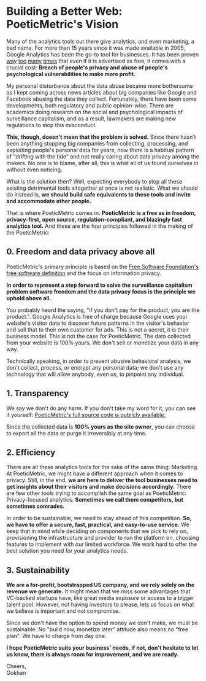 # Building a Better Web: PoeticMetric's Vision

Many of the analytics tools out there give analytics, and even marketing, a bad name. For more than 15 years since it was made available in 2005, Google Analytics has been the go-to tool for businesses. It has been proven [way](https://www.nytimes.com/2019/09/04/technology/google-youtube-fine-ftc.html)  [too](https://www.bbc.com/news/technology-46944696)  [many](https://www.nytimes.com/2019/01/21/technology/google-europe-gdpr-fine.html)  [times](https://digitalguardian.com/blog/google-fined-57m-data-protection-watchdog-over-gdpr-violations) that even if it is advertised as free, it comes with a crucial cost: **Breach of people's privacy and abuse of people's psychological vulnerabilities to make more profit.**

My personal disturbance about the data abuse became more bothersome as I kept coming across news articles about big companies like Google and Facebook abusing the data they collect. Fortunately, there have been some developments, both regulatory and public opinion-wise. There are academics doing research on the social and psychological impacts of surveillance capitalism, and as a result, lawmakers are making new regulations to stop this misconduct.

**This, though, doesn't mean that the problem is solved.** Since there hasn't been anything stopping big companies from collecting, processing, and exploiting people's personal data for years, now there is a habitual pattern of "drifting with the tide" and not really caring about data privacy among the makers. No one is to blame, after all, this is what all of us found ourselves in without even noticing.

What is the solution then? Well, expecting everybody to stop all these existing detrimental tools altogether at once is not realistic. What we should do instead is, **we should build safe equivalents to these tools and invite and accommodate other people.**

That is where PoeticMetric comes in. **PoeticMetric is a free as in freedom, privacy-first, open source, regulation-compliant, and blazingly fast analytics tool.** And these are the four principles followed in the making of the PoeticMetric:

## 0. Freedom and data privacy above all

PoeticMetric's primary principle is based on the [Free Software Foundation's free software definition](https://www.gnu.org/philosophy/free-sw.en.html) and the focus on information privacy.

**In order to represent a step forward to solve the surveillance capitalism problem software freedom and the data privacy focus is the principle we uphold above all.**

You probably heard the saying, "if you don't pay for the product, you are the product.". Google Analytics is free of charge because Google uses your website's visitor data to discover future patterns in the visitor's behavior and sell that to their own customer for ads. This is not a secret, it is their business model. This is not the case for PoeticMetric. The data collected from your website is 100% yours. We don't sell or monetize your data in any way.

Technically speaking, in order to prevent abusive behavioral analysis, we don't collect, process, or encrypt any personal data; we don't use any technology that will allow anybody, even us, to pinpoint any individual.

## 1. Transparency

We say we don't do any harm. If you don't take my word for it, you can see it yourself: [PoeticMetric's full source code is publicly available.](https://github.com/th0th/poeticmetric)

Since the collected data is **100% yours as the site owner**, you can choose to export all the data or purge it irreversibly at any time.

## 2. Efficiency

There are all these analytics tools for the sake of the same thing: Marketing. At PoeticMetric, we might have a different approach when it comes to privacy. Still, in the end, **we are here to deliver the tool businesses need to get insights about their visitors and make decisions accordingly.** There are few other tools trying to accomplish the same goal as PoeticMetric: Privacy-focused analytics. **Sometimes we call them competitors, but sometimes comrades.**

In order to be sustainable, we need to stay ahead of this competition. **So, we have to offer a secure, fast, practical, and easy-to-use service.** We keep that in mind while deciding on components that we pick to rely on, provisioning the infrastructure and provider to run the platform on, choosing features to implement with our limited workforce. We work hard to offer the best solution you need for your analytics needs.

## 3. Sustainability

**We are a for-profit, bootstrapped US company, and we rely solely on the revenue we generate.** It might mean that we miss some advantages that VC-backed startups have, like great media exposure or access to a bigger talent pool. However, not having investors to please, lets us focus on what we believe is important and not compromise.

Since we don't have the option to spend money we don't make, we must be sustainable. No "build now, monetize later" attitude also means no "free plan". We have to charge from day one.

**I hope PoeticMetric suits your business' needs, if not, don't hesitate to let us know, there is always room for improvement, and we are ready.**

Cheers,  
Gokhan
